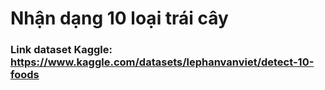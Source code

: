 # Nhận dạng 10 loại trái cây

### Link dataset Kaggle: https://www.kaggle.com/datasets/lephanvanviet/detect-10-foods
